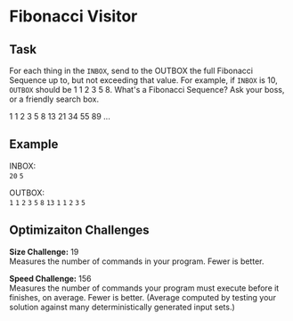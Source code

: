 
# Fibonacci Visitor

## Task

For each thing in the `INBOX`, send to the OUTBOX the full Fibonacci Sequence up to, but not exceeding that value. For example, if `INBOX` is 10, `OUTBOX` should be 1 1 2 3 5 8. What's a Fibonacci Sequence? Ask your boss, or a friendly search box.

1 1 2 3 5 8 13 21 34 55 89 ...

## Example

INBOX:  
`20` `5`

OUTBOX:  
`1` `1` `2` `3` `5` `8` `13` `1` `1` `2` `3` `5`

## Optimizaiton Challenges

**Size Challenge:** 19  
Measures the number of commands in your program. Fewer is better.

**Speed Challenge:** 156  
Measures the number of commands your program must execute before it finishes, on average. Fewer is better. (Average computed by testing your solution against many deterministically generated input sets.)
